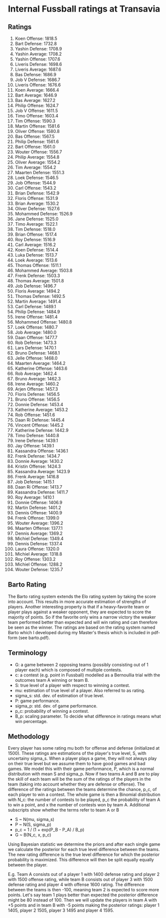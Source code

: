 # Internal Fussball ratings at Transavia
## Ratings
1. Koen Offense: 1818.5 
2. Bart Defense: 1732.8 
3. Yashin Defense: 1708.9 
4. Yashin Average: 1708.2 
5. Yashin Offense: 1707.6 
6. Liveris Defense: 1698.6 
7. Liveris Average: 1687.6 
8. Bas Defense: 1686.9 
9. Job V Defense: 1686.7 
10. Liveris Offense: 1676.6 
11. Koen Average: 1666.4 
12. Bart Average: 1646.9 
13. Bas Average: 1627.2 
14. Philip Offense: 1624.7 
15. Job V Offense: 1611.5 
16. Timo Offense: 1603.4 
17. Tim Offense: 1590.3 
18. Martin Offense: 1581.6 
19. Oliver Offense: 1580.8 
20. Bas Offense: 1567.5 
21. Philip  Defense: 1561.6 
22. Bart Offense: 1561.0 
23. Wouter Offense: 1556.7 
24. Philip Average: 1554.8 
25. Oliver Average: 1554.2 
26. Tim Average: 1554.2 
27. Maarten Defense: 1551.3 
28. Loek Defense: 1546.5 
29. Job Offense: 1544.9 
30. Carl Offense: 1543.2 
31. Brian Defense: 1542.9 
32. Floris Offense: 1531.9 
33. Brian Average: 1530.2 
34. Oliver Defense: 1527.6 
35. Mohammed Defense: 1526.9 
36. Jane Defense: 1525.0 
37. Timo Average: 1522.1 
38. Tim Defense: 1518.0 
39. Brian Offense: 1517.4 
40. Roy Defense: 1516.9 
41. Carl Average: 1516.2 
42. Koen Defense: 1514.4 
43. Luka Defense: 1513.7 
44. Loek Average: 1513.6 
45. Thomas Offense: 1511.1 
46. Mohammed Average: 1503.8 
47. Frenk  Defense: 1503.3 
48. Thomas Average: 1501.8 
49. Job  Defense: 1496.7 
50. Floris Average: 1494.2 
51. Thomas Defense: 1492.5 
52. Martin Average: 1491.4 
53. Carl Defense: 1489.1 
54. Philip Defense: 1484.9 
55. Irene Offense: 1481.4 
56. Mohammed Offense: 1480.8 
57. Loek Offense: 1480.7 
58. Job Average: 1480.0 
59. Daan Offense: 1477.7 
60. Rob Defense: 1473.3 
61. Lars Defense: 1470.1 
62. Bruno Defense: 1468.1 
63. Jelle Offense: 1468.0 
64. Maarten Average: 1464.2 
65. Katherine Offense: 1463.6 
66. Rob Average: 1462.4 
67. Bruno Average: 1462.3 
68. Irene Average: 1460.2 
69. Arjen Offense: 1457.3 
70. Floris Defense: 1456.5 
71. Bruno Offense: 1456.5 
72. Donnie Defense: 1453.4 
73. Katherine Average: 1453.2 
74. Rob Offense: 1451.6 
75. Daan Ri Defense: 1445.4 
76. Vincent Offense: 1445.2 
77. Katherine Defense: 1442.9 
78. Timo Defense: 1440.8 
79. Irene Defense: 1439.1 
80. Jay Offense: 1439.1 
81. Kassandra Offense: 1436.1 
82. Frenk Defense: 1434.7 
83. Donnie Average: 1430.2 
84. Kristin Offense: 1424.3 
85. Kassandra Average: 1423.9 
86. Frenk Average: 1416.8 
87. Job Defense: 1415.1 
88. Daan Ri Offense: 1413.7 
89. Kassandra Defense: 1411.7 
90. Roy Average: 1410.1 
91. Donnie Offense: 1406.9 
92. Martin Defense: 1401.2 
93. Dennis Offense: 1400.9 
94. Frenk Offense: 1399.0 
95. Wouter Average: 1396.2 
96. Maarten Offense: 1377.1 
97. Dennis Average: 1369.2 
98. Michiel Defense: 1349.4 
99. Dennis Defense: 1337.4 
100. Laura Offense: 1320.0 
101. Michiel Average: 1318.8 
102. Roy Offense: 1303.2 
103. Michiel Offense: 1288.2 
104. Wouter Defense: 1235.7 

## Barto Rating
The Barto rating system extends the Elo rating system by taking the score into account. This results in more accurate estimation of strengths of players. Another interesting property is that if a heavy-favorite team or player plays against a weaker opponent, they are expected to score the majority of points. So if the favorite only wins a narrow victory the weaker team performed better than expected and will win rating and can therefore be seen as the winner. The ratings are based on the rating system named Barto which I developed during my Master's thesis which is included in pdf-form (see barto.pdf).
## Terminology
- G: a game between 2 opposing teams (possibly consisting out of 1 player each) which is composed of multiple contests.
- c: a contest (e.g. point in Fussball) modelled as a Bernoullia trial with the outcomes team A winning or team B.
- S: true level of a player with respect to winning a contest.
- mu: estimation of true level of a player. Also referred to as rating.
- sigma_s: std. dev. of estimation of true level.
- P: game performance.
- sigma_p: std. dev. of game performance.
- p_c: probability of winning a contest.
- B_p: scaling parameter. To decide what difference in ratings means what win percentage.
## Methodology
Every player has some rating mu both for offense and defense (initialized at 1500). These ratings are estimations of the player's true level, S, with uncertainy sigma_s. When a player plays a game, they will not always play on their true level but we assume them to have good games and bad games. We model this with their game performance, P, which is a normal distribution with mean S and sigma_p. Now if two teams A and B are to play the skill of each team will be the sum of the ratings of the players in the team (taking into account whether they are defense or offense). The difference of the ratings between the teams determine the chance, p_c, of each player to win a contest. The whole game is then a Binomial distribution with N_c: the number of contests to be played, p_c the probability of team A to win a point, and x the number of contests won by team A. Additional subscripts show whether the terms refer to team A or B
- S ~ N(mu, sigma_s)
- P ~ N(S, sigma_p)
- p_c = 1 / (1 + exp(P_B - P_A) / B_p)
- G ~ B(N_c, x, p_c)

Using Bayesian statistic we determine the priors and after each single game we calculate the posterior for each true level difference between the teams. The new rating difference is the true level difference for which the posterior probability is maximized. This difference will then be split equally equally between the player. 

E.g. Team A consists out of a player 1 with 1400 defense rating and player 2 with 1500 offense rating, while team B consists out of player 3 with 1500 defense rating and player 4 with offense 1600 rating. The difference between the teams is then -100, meaning team 2 is expected to score more points. Let's say team 1 plays better than expected the posterior difference might be 80 instead of 100. Then we will update the players in team A with +5 points and in team B with -5 points making the posterior ratings: player 1 1405, player 2 1505, player 3 1495 and player 4 1595.